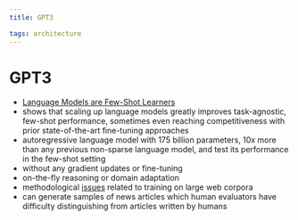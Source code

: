 ```yaml
---
title: GPT3

tags: architecture 
---
```


# GPT3
- [Language Models are Few-Shot Learners](https://arxiv.org/abs/2005.14165)
- shows that scaling up language models greatly improves task-agnostic, few-shot performance, sometimes even reaching competitiveness with prior state-of-the-art fine-tuning approaches
- autoregressive language model with 175 billion parameters, 10x more than any previous non-sparse language model, and test its performance in the few-shot setting
- without any gradient updates or fine-tuning
- on-the-fly reasoning or domain adaptation
- methodological [issues](Issues.md) related to training on large web corpora
- can generate samples of news articles which human evaluators have difficulty distinguishing from articles written by humans




















